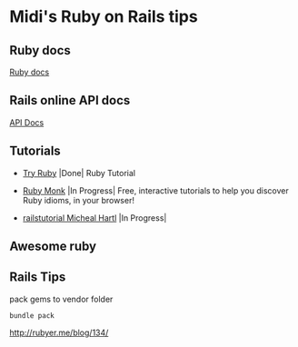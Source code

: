 # Midi's Ruby on Rails tips

## Ruby docs
[Ruby docs](http://ruby-doc.org/core-1.9.3/Hash.html)

## Rails online API docs
[API Docs](http://api.rubyonrails.org)

## Tutorials
- [Try Ruby](http://tryruby.org) |Done|
Ruby Tutorial

- [Ruby Monk](http://rubymonk.com) |In Progress|
Free, interactive tutorials to help you discover Ruby idioms, in your browser!

- [railstutorial Micheal Hartl](https://www.railstutorial.org/book) |In Progress|

## Awesome ruby


## Rails Tips
pack gems to vendor folder
```
bundle pack
```

http://rubyer.me/blog/134/